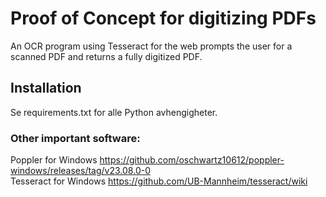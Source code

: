 # Proof of Concept for digitizing PDFs
An OCR program using Tesseract for the web prompts the user for a scanned PDF and returns a fully digitized PDF. 

## Installation
Se requirements.txt for alle Python avhengigheter.
### Other important software: 
Poppler for Windows
https://github.com/oschwartz10612/poppler-windows/releases/tag/v23.08.0-0     
Tesseract for Windows
https://github.com/UB-Mannheim/tesseract/wiki
